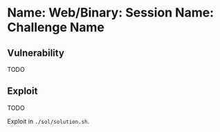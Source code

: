 # Name: Web/Binary: Session Name: Challenge Name

## Vulnerability

TODO

## Exploit

TODO

Exploit in `./sol/solution.sh`.
